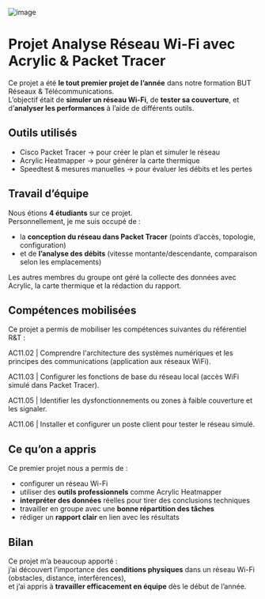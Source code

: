 ![image](https://github.com/user-attachments/assets/d7796787-875d-4fd5-8be6-d07bbe04cfc3)


#  Projet Analyse Réseau Wi-Fi avec Acrylic & Packet Tracer

Ce projet a été **le tout premier projet de l’année** dans notre formation BUT Réseaux & Télécommunications.  
L’objectif était de **simuler un réseau Wi-Fi**, de **tester sa couverture**, et d’**analyser les performances** à l’aide de différents outils.

##  Outils utilisés

- Cisco Packet Tracer → pour créer le plan et simuler le réseau
-  Acrylic Heatmapper → pour générer la carte thermique
-  Speedtest & mesures manuelles → pour évaluer les débits et les pertes

##  Travail d’équipe

Nous étions **4 étudiants** sur ce projet.  
Personnellement, je me suis occupé de :

- la **conception du réseau dans Packet Tracer** (points d’accès, topologie, configuration)
- et de **l’analyse des débits** (vitesse montante/descendante, comparaison selon les emplacements)

Les autres membres du groupe ont géré la collecte des données avec Acrylic, la carte thermique et la rédaction du rapport.
## Compétences mobilisées 

Ce projet a permis de mobiliser les compétences suivantes du référentiel R&T :

AC11.02 | Comprendre l'architecture des systèmes numériques et les principes des communications (application aux réseaux WiFi).

AC11.03 | Configurer les fonctions de base du réseau local (accès WiFi simulé dans Packet Tracer).

AC11.05 | Identifier les dysfonctionnements ou zones à faible couverture et les signaler.

AC11.06 | Installer et configurer un poste client pour tester le réseau simulé.

##  Ce qu’on a appris

Ce premier projet nous a permis de :

- configurer un réseau Wi-Fi
- utiliser des **outils professionnels** comme Acrylic Heatmapper
- **interpréter des données** réelles pour tirer des conclusions techniques
- travailler en groupe avec une **bonne répartition des tâches**
- rédiger un **rapport clair** en lien avec les résultats



##  Bilan

Ce projet m’a beaucoup apporté :  
j’ai découvert l’importance des **conditions physiques** dans un réseau Wi-Fi (obstacles, distance, interférences),  
et j’ai appris à **travailler efficacement en équipe** dès le début de l’année.

